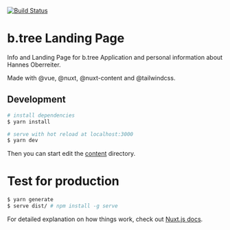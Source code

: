 [![Build Status](https://travis-ci.com/HannesOberreiter/btree_info.svg?token=SeJ4Ftqwv2xGgUUTqgWz&branch=master)](https://travis-ci.com/HannesOberreiter/btree_info)

# b.tree Landing Page

Info and Landing Page for b.tree Application and personal information about Hannes Oberreiter.

Made with @vue, @nuxt, @nuxt-content and @tailwindcss.

## Development

```bash
# install dependencies
$ yarn install

# serve with hot reload at localhost:3000
$ yarn dev
```

Then you can start edit the [content](./content) directory.

# Test for production

```bash
$ yarn generate
$ serve dist/ # npm install -g serve
```

For detailed explanation on how things work, check out [Nuxt.js docs](https://nuxtjs.org).
